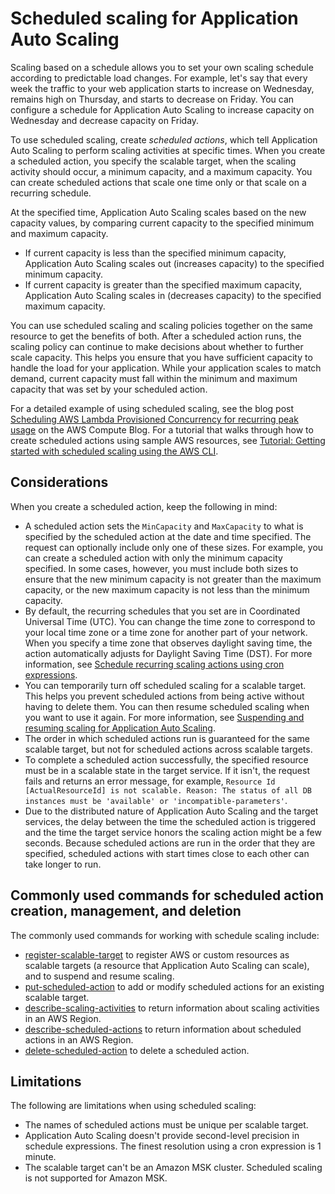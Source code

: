 # Scheduled scaling for Application Auto Scaling<a name="application-auto-scaling-scheduled-scaling"></a>

Scaling based on a schedule allows you to set your own scaling schedule according to predictable load changes\. For example, let's say that every week the traffic to your web application starts to increase on Wednesday, remains high on Thursday, and starts to decrease on Friday\. You can configure a schedule for Application Auto Scaling to increase capacity on Wednesday and decrease capacity on Friday\.

To use scheduled scaling, create *scheduled actions*, which tell Application Auto Scaling to perform scaling activities at specific times\. When you create a scheduled action, you specify the scalable target, when the scaling activity should occur, a minimum capacity, and a maximum capacity\. You can create scheduled actions that scale one time only or that scale on a recurring schedule\. 

At the specified time, Application Auto Scaling scales based on the new capacity values, by comparing current capacity to the specified minimum and maximum capacity\. 
+ If current capacity is less than the specified minimum capacity, Application Auto Scaling scales out \(increases capacity\) to the specified minimum capacity\.
+ If current capacity is greater than the specified maximum capacity, Application Auto Scaling scales in \(decreases capacity\) to the specified maximum capacity\.

You can use scheduled scaling and scaling policies together on the same resource to get the benefits of both\. After a scheduled action runs, the scaling policy can continue to make decisions about whether to further scale capacity\. This helps you ensure that you have sufficient capacity to handle the load for your application\. While your application scales to match demand, current capacity must fall within the minimum and maximum capacity that was set by your scheduled action\. 

For a detailed example of using scheduled scaling, see the blog post [Scheduling AWS Lambda Provisioned Concurrency for recurring peak usage](http://aws.amazon.com/blogs/compute/scheduling-aws-lambda-provisioned-concurrency-for-recurring-peak-usage/) on the AWS Compute Blog\. For a tutorial that walks through how to create scheduled actions using sample AWS resources, see [Tutorial: Getting started with scheduled scaling using the AWS CLI](get-started-exercise.md)\.

## Considerations<a name="scheduled-scaling-considerations"></a>

When you create a scheduled action, keep the following in mind:
+ A scheduled action sets the `MinCapacity` and `MaxCapacity` to what is specified by the scheduled action at the date and time specified\. The request can optionally include only one of these sizes\. For example, you can create a scheduled action with only the minimum capacity specified\. In some cases, however, you must include both sizes to ensure that the new minimum capacity is not greater than the maximum capacity, or the new maximum capacity is not less than the minimum capacity\.
+ By default, the recurring schedules that you set are in Coordinated Universal Time \(UTC\)\. You can change the time zone to correspond to your local time zone or a time zone for another part of your network\. When you specify a time zone that observes daylight saving time, the action automatically adjusts for Daylight Saving Time \(DST\)\. For more information, see [Schedule recurring scaling actions using cron expressions](scheduled-scaling-using-cron-expressions.md)\.
+ You can temporarily turn off scheduled scaling for a scalable target\. This helps you prevent scheduled actions from being active without having to delete them\. You can then resume scheduled scaling when you want to use it again\. For more information, see [Suspending and resuming scaling for Application Auto Scaling](application-auto-scaling-suspend-resume-scaling.md)\.
+ The order in which scheduled actions run is guaranteed for the same scalable target, but not for scheduled actions across scalable targets\.
+ To complete a scheduled action successfully, the specified resource must be in a scalable state in the target service\. If it isn't, the request fails and returns an error message, for example, `Resource Id [ActualResourceId] is not scalable. Reason: The status of all DB instances must be 'available' or 'incompatible-parameters'`\.
+ Due to the distributed nature of Application Auto Scaling and the target services, the delay between the time the scheduled action is triggered and the time the target service honors the scaling action might be a few seconds\. Because scheduled actions are run in the order that they are specified, scheduled actions with start times close to each other can take longer to run\.

## Commonly used commands for scheduled action creation, management, and deletion<a name="scheduled-scaling-commonly-used-commands"></a>

The commonly used commands for working with schedule scaling include: 
+ [register\-scalable\-target](https://docs.aws.amazon.com/cli/latest/reference/application-autoscaling/register-scalable-target.html) to register AWS or custom resources as scalable targets \(a resource that Application Auto Scaling can scale\), and to suspend and resume scaling\. 
+ [put\-scheduled\-action](https://docs.aws.amazon.com/cli/latest/reference/application-autoscaling/put-scheduled-action.html) to add or modify scheduled actions for an existing scalable target\.
+  [describe\-scaling\-activities](https://docs.aws.amazon.com/cli/latest/reference/application-autoscaling/describe-scaling-activities.html) to return information about scaling activities in an AWS Region\. 
+ [describe\-scheduled\-actions](https://docs.aws.amazon.com/cli/latest/reference/application-autoscaling/describe-scheduled-actions.html) to return information about scheduled actions in an AWS Region\.
+ [delete\-scheduled\-action](https://docs.aws.amazon.com/cli/latest/reference/application-autoscaling/delete-scheduled-action.html) to delete a scheduled action\. 

## Limitations<a name="scheduled-scaling-limitations"></a>

The following are limitations when using scheduled scaling:
+ The names of scheduled actions must be unique per scalable target\.
+ Application Auto Scaling doesn't provide second\-level precision in schedule expressions\. The finest resolution using a cron expression is 1 minute\.
+ The scalable target can't be an Amazon MSK cluster\. Scheduled scaling is not supported for Amazon MSK\.